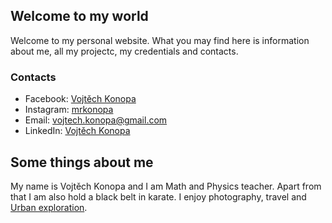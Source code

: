 ## Welcome to my world

Welcome to my personal website. What you may find here is information about me, all my projectc, my credentials and contacts.

### Contacts
- Facebook: [Vojtěch Konopa](https://www.facebook.com/vojtech.konopa)
- Instagram: [mrkonopa](https://www.instagram.com/mrkonopa/)
- Email: [vojtech.konopa@gmail.com](voojtech.konopa@gmail.com)
- LinkedIn: [Vojtěch Konopa](https://www.linkedin.com/in/vojt%C4%9Bch-konopa-216614100/)

## Some things about me

My name is Vojtěch Konopa and I am Math and Physics teacher. 
Apart from that I am also hold a black belt in karate. 
I enjoy photography, travel and [Urban exploration](https://en.wikipedia.org/wiki/Urban_exploration).
